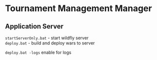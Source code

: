 # Tournament Management Manager
## Application Server 
`startServerOnly.bat` - start wildfly server \
`deploy.bat` - build and deploy wars to server

`deploy.bat -logs` enable for logs